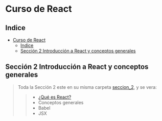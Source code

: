 # Curso de React

## Indice

- [Curso de React](#curso-de-react)
  - [Indice](#indice)
  - [Sección 2 Introducción a React y conceptos generales](#sección-2-introducción-a-react-y-conceptos-generales)

## Sección 2 Introducción a React y conceptos generales

> Toda la Sección 2 este en su misma carpeta [seccion_2](./seccion_2), y se vera:
> > - [¿Qué es React?](./seccion_2/React.md)
> > - Conceptos generales
> > - Babel
> > - JSX
>

